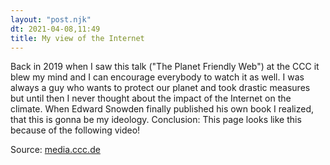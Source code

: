 ```yaml
---
layout: "post.njk"
dt: 2021-04-08,11:49
title: My view of the Internet
---
```


Back in 2019 when I saw this talk ("The Planet Friendly Web") at the CCC it blew my mind and I can encourage everybody to watch it as well. I was always a guy who wants to protect our planet and took drastic measures but until then I never thought about the impact of the Internet on the climate. When Edward Snowden finally published his own book I realized, that this is gonna be my ideology. Conclusion: This page looks like this because of the following video!

Source:
[media.ccc.de](https://media.ccc.de/v/36c3-10506-the_planet_friendly_web)